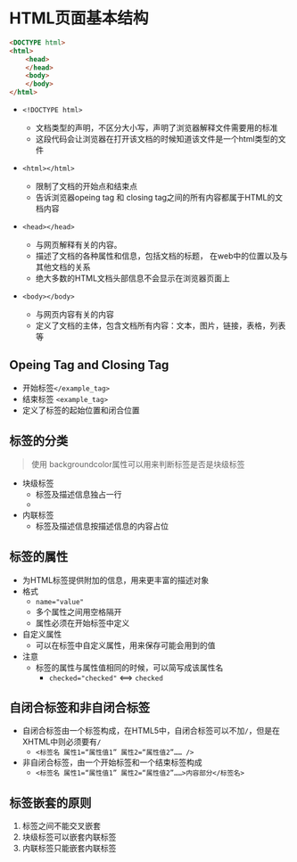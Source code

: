 # HTML页面基本结构


```html
<DOCTYPE html>
<html>
	<head>
	</head>
	<body>
	</body>
</html>
```

- `<!DOCTYPE html>`
	- 文档类型的声明，不区分大小写，声明了浏览器解释文件需要用的标准
	- 这段代码会让浏览器在打开该文档的时候知道该文件是一个html类型的文件
	
- `<html></html>`
	- 限制了文档的开始点和结束点
	-  告诉浏览器opeing tag<html> 和 closing tag</html>之间的所有内容都属于HTML的文档内容
	
- `<head></head>`
	- 与网页解释有关的内容。
	- 描述了文档的各种属性和信息，包括文档的标题，   在web中的位置以及与其他文档的关系
	- 绝大多数的HTML文档头部信息不会显示在浏览器页面上 

- `<body></body>`
	- 与网页内容有关的内容
	- 定义了文档的主体，包含文档所有内容：文本，图片，链接，表格，列表等

## Opeing Tag  and  Closing Tag
- 开始标签`</example_tag>`
- 结束标签 `<example_tag>`
- 定义了标签的起始位置和闭合位置


## 标签的分类
> 使用 backgroundcolor属性可以用来判断标签是否是块级标签

- 块级标签
	- 标签及描述信息独占一行
	- 
- 内联标签
	- 标签及描述信息按描述信息的内容占位

## 标签的属性
- 为HTML标签提供附加的信息，用来更丰富的描述对象
- 格式
	- `name="value"`
	- 多个属性之间用空格隔开
	- 属性必须在开始标签中定义
- 自定义属性
	- 可以在标签中自定义属性，用来保存可能会用到的值
- 注意
	- 标签的属性与属性值相同的时候，可以简写成该属性名
		- `checked="checked"`  <==> `checked`


## 自闭合标签和非自闭合标签
- 自闭合标签由一个标签构成，在HTML5中，自闭合标签可以不加`/`，但是在XHTML中则必须要有`/`
	- `<标签名 属性1=“属性值1” 属性2=“属性值2”…… />`
- 非自闭合标签，由一个开始标签和一个结束标签构成
	- `<标签名 属性1=“属性值1” 属性2=“属性值2”……>内容部分</标签名>`


## 标签嵌套的原则
1. 标签之间不能交叉嵌套
2. 块级标签可以嵌套内联标签
3. 内联标签只能嵌套内联标签








